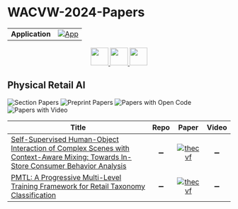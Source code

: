 # WACVW-2024-Papers

<table>
    <tr>
        <td><strong>Application</strong></td>
        <td>
            <a href="https://huggingface.co/spaces/DmitryRyumin/NewEraAI-Papers" style="float:left;">
                <img src="https://img.shields.io/badge/🤗-NewEraAI--Papers-FFD21F.svg" alt="App" />
            </a>
        </td>
    </tr>
</table>

<div align="center">
    <a href="https://github.com/DmitryRyumin/WACV-2024-Papers/blob/main/sections/2024/workshops/w_vision-based_structural_inspections_in_civil_engineering.md">
        <img src="https://cdn.jsdelivr.net/gh/DmitryRyumin/NewEraAI-Papers@main/images/left.svg" width="40" alt="" />
    </a>
    <a href="https://github.com/DmitryRyumin/WACV-2024-Papers/">
        <img src="https://cdn.jsdelivr.net/gh/DmitryRyumin/NewEraAI-Papers@main/images/home.svg" width="40" alt="" />
    </a>
    <a href="https://github.com/DmitryRyumin/WACV-2024-Papers/blob/main/sections/2024/workshops/w_complex-valued_dl.md">
        <img src="https://cdn.jsdelivr.net/gh/DmitryRyumin/NewEraAI-Papers@main/images/right.svg" width="40" alt="" />
    </a>
</div>

## Physical Retail AI

![Section Papers](https://img.shields.io/badge/Section%20Papers-2-42BA16) ![Preprint Papers](https://img.shields.io/badge/Preprint%20Papers-0-b31b1b) ![Papers with Open Code](https://img.shields.io/badge/Papers%20with%20Open%20Code-0-1D7FBF) ![Papers with Video](https://img.shields.io/badge/Papers%20with%20Video-0-FF0000)

| **Title** | **Repo** | **Paper** | **Video** |
|-----------|:--------:|:---------:|:---------:|
| [Self-Supervised Human-Object Interaction of Complex Scenes with Context-Aware Mixing: Towards In-Store Consumer Behavior Analysis](https://openaccess.thecvf.com/content/WACV2024W/PRAW/html/Kikuchi_Self-Supervised_Human-Object_Interaction_of_Complex_Scenes_With_Context-Aware_Mixing_Towards_WACVW_2024_paper.html) | :heavy_minus_sign: | [![thecvf](https://img.shields.io/badge/pdf-thecvf-7395C5.svg)](https://openaccess.thecvf.com/content/WACV2024W/PRAW/papers/Kikuchi_Self-Supervised_Human-Object_Interaction_of_Complex_Scenes_With_Context-Aware_Mixing_Towards_WACVW_2024_paper.pdf) | :heavy_minus_sign: |
| [PMTL: A Progressive Multi-Level Training Framework for Retail Taxonomy Classification](https://openaccess.thecvf.com/content/WACV2024W/PRAW/html/Bhattacharya_PMTL_A_Progressive_Multi-Level_Training_Framework_for_Retail_Taxonomy_Classification_WACVW_2024_paper.html) | :heavy_minus_sign: | [![thecvf](https://img.shields.io/badge/pdf-thecvf-7395C5.svg)](https://openaccess.thecvf.com/content/WACV2024W/PRAW/papers/Bhattacharya_PMTL_A_Progressive_Multi-Level_Training_Framework_for_Retail_Taxonomy_Classification_WACVW_2024_paper.pdf) | :heavy_minus_sign: |
